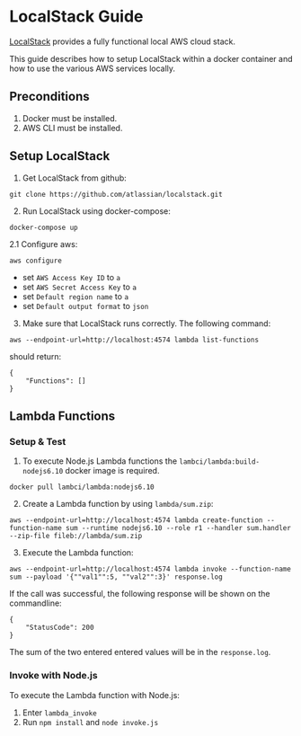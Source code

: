 # LocalStack Guide
[LocalStack](https://github.com/atlassian/localstack) provides a fully functional local AWS cloud stack.

This guide describes how to setup LocalStack within a docker container and how to use the various AWS services locally.

## Preconditions
1. Docker must be installed.
2. AWS CLI must be installed.

## Setup LocalStack
1. Get LocalStack from github:
```
git clone https://github.com/atlassian/localstack.git
```

2. Run LocalStack using docker-compose:
```
docker-compose up
```

2.1 Configure aws:
```
aws configure
```

- set `AWS Access Key ID` to `a`
- set `AWS Secret Access Key` to `a`
- set `Default region name` to `a`
- set `Default output format` to `json`

3. Make sure that LocalStack runs correctly.
The following command:
```
aws --endpoint-url=http://localhost:4574 lambda list-functions 
```
should return:
```
{
    "Functions": []
}
```

## Lambda Functions
### Setup & Test
1. To execute Node.js Lambda functions the ``lambci/lambda:build-nodejs6.10`` docker image is required.
```
docker pull lambci/lambda:nodejs6.10
```

2. Create a Lambda function by using ``lambda/sum.zip``:
```
aws --endpoint-url=http://localhost:4574 lambda create-function --function-name sum --runtime nodejs6.10 --role r1 --handler sum.handler --zip-file fileb://lambda/sum.zip
```

3. Execute the Lambda function:
```
aws --endpoint-url=http://localhost:4574 lambda invoke --function-name sum --payload '{""val1"":5, ""val2"":3}' response.log
```
If the call was successful, the following response will be shown on the commandline:
```
{
    "StatusCode": 200
}
```
The sum of the two entered entered values will be in the ``response.log``.

### Invoke with Node.js
To execute the Lambda function with Node.js:
1. Enter ``lambda_invoke``
2. Run ``npm install`` and ``node invoke.js``